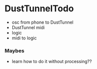 # DustTunnelTodo #

<!-- * processing -->
<!-- * processing in DustTunnel -->
* osc from phone to DustTunnel
* DustTunnel midi
* logic
* midi to logic

### Maybes ###

* learn how to do it without processing??
